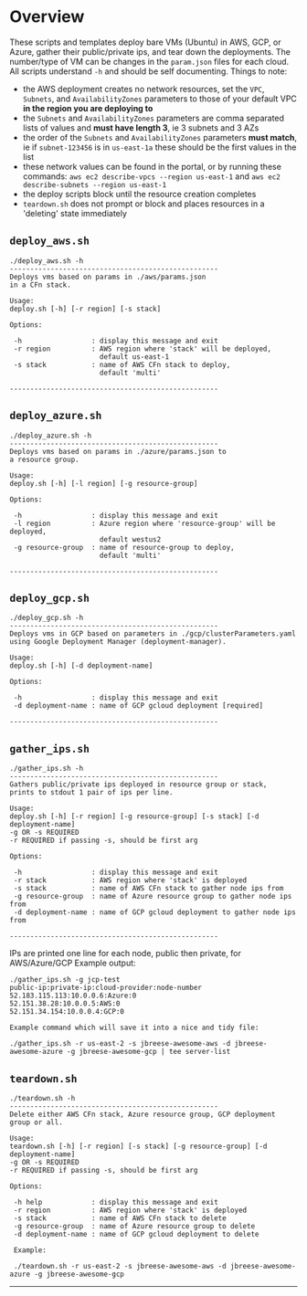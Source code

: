 
# Overview
These scripts and templates deploy bare VMs (Ubuntu) in AWS, GCP, or Azure, gather their public/private ips, and tear down the deployments. The number/type of VM can be changes in the `param.json` files for each cloud.
All scripts understand `-h` and should be self documenting. Things to note:
* the AWS deployment creates no network resources, set the `VPC`, `Subnets`, and `AvailabilityZones` parameters to those of your default VPC **in the region you are deploying to**
* the `Subnets` and `AvailabilityZones` parameters are comma separated lists of values and **must have length 3**, ie 3 subnets and 3 AZs
* the order of the `Subnets` and `AvailabilityZones` parameters **must match**, ie if `subnet-123456` is in `us-east-1a` these should be the first values in the list
* these network values can be found in the portal, or by running these commands: `aws ec2 describe-vpcs --region us-east-1` and `aws ec2 describe-subnets --region us-east-1`
* the deploy scripts block until the resource creation completes
* `teardown.sh` does not prompt or block and places resources in a 'deleting' state immediately

## `deploy_aws.sh`

```
./deploy_aws.sh -h
---------------------------------------------------
Deploys vms based on params in ./aws/params.json
in a CFn stack.

Usage:
deploy.sh [-h] [-r region] [-s stack]

Options:

 -h                 : display this message and exit
 -r region          : AWS region where 'stack' will be deployed,
                      default us-east-1
 -s stack           : name of AWS CFn stack to deploy,
                      default 'multi'

---------------------------------------------------
```

## `deploy_azure.sh`
```
./deploy_azure.sh -h
---------------------------------------------------
Deploys vms based on params in ./azure/params.json to
a resource group.

Usage:
deploy.sh [-h] [-l region] [-g resource-group]

Options:

 -h                 : display this message and exit
 -l region          : Azure region where 'resource-group' will be deployed,
                      default westus2
 -g resource-group  : name of resource-group to deploy,
                      default 'multi'

---------------------------------------------------
```

## `deploy_gcp.sh`
```
./deploy_gcp.sh -h
---------------------------------------------------
Deploys vms in GCP based on parameters in ./gcp/clusterParameters.yaml
using Google Deployment Manager (deployment-manager).

Usage:
deploy.sh [-h] [-d deployment-name]

Options:

 -h                 : display this message and exit
 -d deployment-name : name of GCP gcloud deployment [required]

---------------------------------------------------
```

## `gather_ips.sh`
```
./gather_ips.sh -h
---------------------------------------------------
Gathers public/private ips deployed in resource group or stack,
prints to stdout 1 pair of ips per line.

Usage:
deploy.sh [-h] [-r region] [-g resource-group] [-s stack] [-d deployment-name]
-g OR -s REQUIRED
-r REQUIRED if passing -s, should be first arg

Options:

 -h                 : display this message and exit
 -r stack           : AWS region where 'stack' is deployed
 -s stack           : name of AWS CFn stack to gather node ips from
 -g resource-group  : name of Azure resource group to gather node ips from
 -d deployment-name : name of GCP gcloud deployment to gather node ips from

---------------------------------------------------
```
IPs are printed one line for each node, public then private, for AWS/Azure/GCP
Example output:
```
./gather_ips.sh -g jcp-test
public-ip:private-ip:cloud-provider:node-number
52.183.115.113:10.0.0.6:Azure:0
52.151.38.28:10.0.0.5:AWS:0
52.151.34.154:10.0.0.4:GCP:0

Example command which will save it into a nice and tidy file:

./gather_ips.sh -r us-east-2 -s jbreese-awesome-aws -d jbreese-awesome-azure -g jbreese-awesome-gcp | tee server-list
```

## `teardown.sh`
```
./teardown.sh -h
---------------------------------------------------
Delete either AWS CFn stack, Azure resource group, GCP deployment group or all.

Usage:
teardown.sh [-h] [-r region] [-s stack] [-g resource-group] [-d deployment-name]
-g OR -s REQUIRED
-r REQUIRED if passing -s, should be first arg

Options:

 -h help            : display this message and exit
 -r region          : AWS region where 'stack' is deployed
 -s stack           : name of AWS CFn stack to delete
 -g resource-group  : name of Azure resource group to delete
 -d deployment-name : name of GCP gcloud deployment to delete

 Example:

 ./teardown.sh -r us-east-2 -s jbreese-awesome-aws -d jbreese-awesome-azure -g jbreese-awesome-gcp
```

---------------------------------------------------
